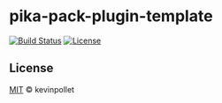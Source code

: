 # pika-pack-plugin-template

[![Build Status](https://github.com/kevinpollet/pika-pack-plugin-template/workflows/build/badge.svg)](https://github.com/kevinpollet/pika-pack-plugin-template/actions)
[![License](https://img.shields.io/github/license/kevinpollet/pika-pack-plugin-template.svg?color=blue)](./LICENSE.md)

## License

[MIT](./LICENSE.md) © kevinpollet
